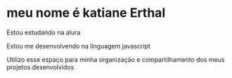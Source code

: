 # meu nome é katiane Erthal

Estou estudando na alura

Estou me desenvolvendo na linguagem javascript

Utilizo esse espaço para minha organização e compartilhamento dos meus projetos desenvolvidos



